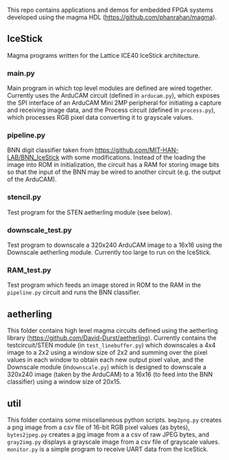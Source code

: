 This repo contains applications and demos for embedded FPGA systems developed using the magma HDL (https://github.com/phanrahan/magma).

## IceStick
Magma programs written for the Lattice ICE40 IceStick architecture.

### main.py
Main program in which top level modules are defined are wired together. Currently uses the ArduCAM circuit (defined in `arducam.py`), which exposes the SPI interface of an ArduCAM Mini 2MP peripheral for initiating a capture and receiving image data, and the Process circuit (defined in `process.py`), which processes RGB pixel data converting it to grayscale values.

### pipeline.py
BNN digit classifier taken from https://github.com/MIT-HAN-LAB/BNN_IceStick with some modifications. Instead of the loading the image into ROM in initialization, the circuit has a RAM for storing image bits so that the input of the BNN may be wired to another circuit (e.g. the output of the ArduCAM).

### stencil.py
Test program for the STEN aetherling module (see below).

### downscale_test.py
Test program to downscale a 320x240 ArduCAM image to a 16x16 using the Downscale aetherling module. Currently too large to run on the IceStick.

### RAM_test.py
Test program which feeds an image stored in ROM to the RAM in the `pipeline.py` circuit and runs the BNN classifier.

## aetherling
This folder contains high level magma circuits defined using the aetherling library (https://github.com/David-Durst/aetherling). Currently contains the testcircuit/STEN module (in `test_linebuffer.py`) which downscales a 4x4 image to a 2x2 using a window size of 2x2 and summing over the pixel values in each window to obtain each new output pixel value, and the Downscale module (in`downscale.py`) which is designed to downscale a 320x240 image (taken by the ArduCAM) to a 16x16 (to feed into the BNN classifier) using a window size of 20x15. 

## util
This folder contains some miscellaneous python scripts. `bmp2png.py` creates a png image from a csv file of 16-bit RGB pixel values (as bytes), `bytes2jpeg.py` creates a jpg image from a a csv of raw JPEG bytes, and `gray2img.py` displays a grayscale image from a csv file of grayscale values. `monitor.py` is a simple program to receive UART data from the IceStick.
